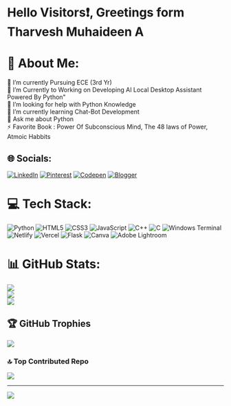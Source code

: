 # Hello Visitors❗, Greetings form Tharvesh Muhaideen A

# 💫 About Me:
🔭 I’m currently Pursuing ECE (3rd Yr)<br>👯 I’m Currently to Working on Developing AI Local Desktop Assistant Powered By Python" <br>🤝 I’m looking for help with Python Knowledge<br>🌱 I’m currently learning Chat-Bot Development<br>💬 Ask me about Python<br>⚡ Favorite Book : Power Of Subconscious Mind, The 48 laws of Power, Atmoic Habbits


## 🌐 Socials:
[![LinkedIn](https://img.icons8.com/color/48/linkedin.png)](https://linkedin.com/in/tharvesh2005) [![Pinterest](https://img.icons8.com/color/48/pinterest--v1.png)](https://pinterest.com/TharveshNexus/) [![Codepen](https://img.icons8.com/deco/48/codepen.png)](https://codepen.io/TharveshMuhaideen_NexusPoint) [![Blogger](https://img.icons8.com/color/48/blogger.png)](https://tharvesh-nexus.blogspot.com/) 



# 💻 Tech Stack:
![Python](https://img.shields.io/badge/python-3670A0?style=for-the-badge&logo=python&logoColor=ffdd54) ![HTML5](https://img.shields.io/badge/html5-%23E34F26.svg?style=for-the-badge&logo=html5&logoColor=white) ![CSS3](https://img.shields.io/badge/css3-%231572B6.svg?style=for-the-badge&logo=css3&logoColor=white) ![JavaScript](https://img.shields.io/badge/javascript-%23323330.svg?style=for-the-badge&logo=javascript&logoColor=%23F7DF1E) ![C++](https://img.shields.io/badge/c++-%2300599C.svg?style=for-the-badge&logo=c%2B%2B&logoColor=white) ![C](https://img.shields.io/badge/c-%2300599C.svg?style=for-the-badge&logo=c&logoColor=white) ![Windows Terminal](https://img.shields.io/badge/Windows%20Terminal-%234D4D4D.svg?style=for-the-badge&logo=windows-terminal&logoColor=white) ![Netlify](https://img.shields.io/badge/netlify-%23000000.svg?style=for-the-badge&logo=netlify&logoColor=#00C7B7) ![Vercel](https://img.shields.io/badge/vercel-%23000000.svg?style=for-the-badge&logo=vercel&logoColor=white) ![Flask](https://img.shields.io/badge/flask-%23000.svg?style=for-the-badge&logo=flask&logoColor=white) ![Canva](https://img.shields.io/badge/Canva-%2300C4CC.svg?style=for-the-badge&logo=Canva&logoColor=white) ![Adobe Lightroom](https://img.shields.io/badge/Adobe%20Lightroom-31A8FF.svg?style=for-the-badge&logo=Adobe%20Lightroom&logoColor=white) 

# 📊 GitHub Stats:
![](https://github-readme-stats.vercel.app/api?username=Tharvesh588&theme=radical&hide_border=true&include_all_commits=true&count_private=false)<br/>
![](https://github-readme-streak-stats.herokuapp.com/?user=Tharvesh588&theme=radical&hide_border=true)<br/>
![](https://github-readme-stats.vercel.app/api/top-langs/?username=Tharvesh588&theme=radical&hide_border=true&include_all_commits=true&count_private=false&layout=compact)

## 🏆 GitHub Trophies
![](https://github-profile-trophy.vercel.app/?username=Tharvesh588&theme=radical&no-frame=false&no-bg=true&margin-w=4)


### 🔝 Top Contributed Repo
![](https://github-contributor-stats.vercel.app/api?username=Tharvesh588&limit=5&theme=dark&combine_all_yearly_contributions=true)

---
[![](https://visitcount.itsvg.in/api?id=Tharvesh588&icon=0&color=0)](https://visitcount.itsvg.in)

<!-- Proudly created with GPRM ( https://gprm.itsvg.in ) -->
